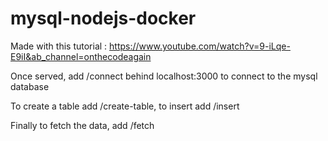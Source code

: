 # mysql-nodejs-docker

Made with this tutorial : https://www.youtube.com/watch?v=9-iLqe-E9iI&ab_channel=onthecodeagain

Once served, add /connect behind localhost:3000 to connect to the mysql database

To create a table add /create-table, to insert add /insert

Finally to fetch the data, add /fetch
